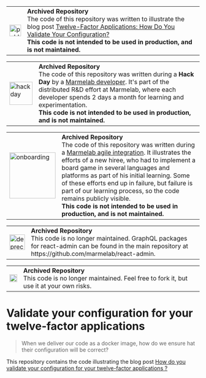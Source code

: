 <table>
        <tr>
            <td><img width="30" src="https://cdnjs.cloudflare.com/ajax/libs/octicons/8.5.0/svg/pencil.svg" alt="publication" /></td>
            <td><strong>Archived Repository</strong><br />
            The code of this repository was written to illustrate the blog post <a href="https://marmelab.com/blog/2018/12/05/twelve-factor-applications-how-do-you-validate-your-configuration.html">Twelve-Factor Applications: How Do You Validate Your Configuration?</a><br />
	    <strong>This code is not intended to be used in production, and is not maintained.</strong>
	    </td>
        </tr>
</table>

<table>
        <tr>
            <td><img width="60" src="https://cdnjs.cloudflare.com/ajax/libs/octicons/8.5.0/svg/beaker.svg" alt="hackday" /></td>
            <td><strong>Archived Repository</strong><br />
                    The code of this repository was written during a <strong>Hack Day</strong> by a <a href="https://marmelab.com/en/jobs">Marmelab developer</a>. It's part of the distributed R&D effort at Marmelab, where each developer spends 2 days a month for learning and experimentation.<br />
	    <strong>This code is not intended to be used in production, and is not maintained.</strong>
	    </td>
        </tr>
</table>

<table>
        <tr>
            <td><img width="120" src="https://cdnjs.cloudflare.com/ajax/libs/octicons/8.5.0/svg/rocket.svg" alt="onboarding" /></td>
            <td><strong>Archived Repository</strong><br />
            The code of this repository was written during a <a href="https://marmelab.com/blog/2018/09/05/agile-integration.html">Marmelab agile integration</a>. It illustrates the efforts of a new hiree, who had to implement a board game in several languages and platforms as part of his initial learning. Some of these efforts end up in failure, but failure is part of our learning process, so the code remains publicly visible.<br />
	    <strong>This code is not intended to be used in production, and is not maintained.</strong>
	    </td>
        </tr>
</table>

<table>
        <tr>
            <td><img width="40" src="https://cdnjs.cloudflare.com/ajax/libs/octicons/8.5.0/svg/stop.svg" alt="deprecated" /></td>
            <td><strong>Archived Repository</strong><br />
            This code is no longer maintained. GraphQL packages for react-admin can be found in the main repository at https://github.com/marmelab/react-admin.
	    </td>
        </tr>
</table>

<table>
        <tr>
            <td><img width="20" src="https://cdnjs.cloudflare.com/ajax/libs/octicons/8.5.0/svg/archive.svg" alt="archived" /></td>
            <td><strong>Archived Repository</strong><br />
            This code is no longer maintained. Feel free to fork it, but use it at your own risks.
	    </td>
        </tr>
</table>

# Validate your configuration for your twelve-factor applications

> When we deliver our code as a docker image, how do we ensure hat their configuration will be correct?

This repository contains the code illustrating the blog post [How do you validate your configuration for your twelve-factor applications ?](https://www.marmelab.com/blog)
